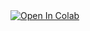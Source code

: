 <a target="_blank" href="https://colab.research.google.com/github/yandexdataschool/speech_course/blob/main/week_09_tts_transformers/homework.ipynb">
  <img src="https://colab.research.google.com/assets/colab-badge.svg" alt="Open In Colab"/>
</a>
